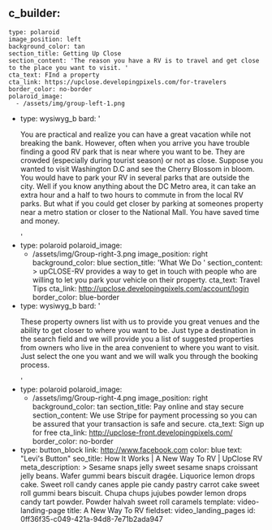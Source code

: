 c_builder:
  - 
    type: polaroid
    image_position: left
    background_color: tan
    section_title: Getting Up Close
    section_content: 'The reason you have a RV is to travel and get close to the place you want to visit. '
    cta_text: FInd a property
    cta_link: https://upclose.developingpixels.com/for-travelers
    border_color: no-border
    polaroid_image:
      - /assets/img/group-left-1.png
  - 
    type: wysiwyg_b
    bard: '<p>You are practical and realize you can have a great vacation while not breaking the bank. However, often when you arrive you have trouble finding a good RV park that is near where you want to be. They are crowded (especially during tourist season) or not as close. Suppose you wanted to visit Washington D.C and see the Cherry Blossom in bloom. You would have to park your RV in several parks that are outside the city. Well if you know anything about the DC Metro area, it can take an extra hour and a half to two hours to commute in from the local RV parks. But what if you could get closer by parking at someones property near a metro station or closer to the National Mall. You have saved time and money.<br></p>'
  - 
    type: polaroid
    polaroid_image:
      - /assets/img/Group-right-3.png
    image_position: right
    background_color: blue
    section_title: 'What We Do '
    section_content: >
      upCLOSE-RV provides a way to get in touch with people who are willing to let you park your vehicle
      on their property.
    cta_text: Travel Tips
    cta_link: http://upclose.developingpixels.com/account/login
    border_color: blue-border
  - 
    type: wysiwyg_b
    bard: '<p>These property owners list with us to provide you great venues and the ability to get closer to where you want to be. Just type a destination in the search field and we will provide you a list of suggested properties from owners who live in the area convenient to where you want to visit. Just select the one you want and we will walk you through the booking process.<br></p>'
  - 
    type: polaroid
    polaroid_image:
      - /assets/img/Group-right-4.png
    image_position: right
    background_color: tan
    section_title: Pay online and stay secure
    section_content: We use Stripe for payment processing so you can be assured that your transaction is safe and secure.
    cta_text: Sign up for free
    cta_link: http://upclose-front.developingpixels.com/
    border_color: no-border
  - 
    type: button_block
    link: http://www.facebook.com
    color: blue
    text: "Levi's Button"
seo_title: How It Works | A New Way To RV | UpClose RV
meta_description: >
  Sesame snaps jelly sweet sesame snaps croissant jelly beans. Wafer gummi bears biscuit dragée.
  Liquorice lemon drops cake. Sweet roll candy canes apple pie candy pastry carrot cake sweet roll
  gummi bears biscuit. Chupa chups jujubes powder lemon drops candy tart powder. Powder halvah sweet
  roll caramels
template: video-landing-page
title: A New Way To RV
fieldset: video_landing_pages
id: 0ff36f35-c049-421a-94d8-7e71b2ada947
